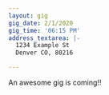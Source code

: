 ```yaml
---
layout: gig
gig_date: 2/1/2020
gig_time: '06:15 PM'
address_textarea: |-
  1234 Example St
  Denver CO, 80216

---
```

<p>An awesome gig is coming!!</p>
